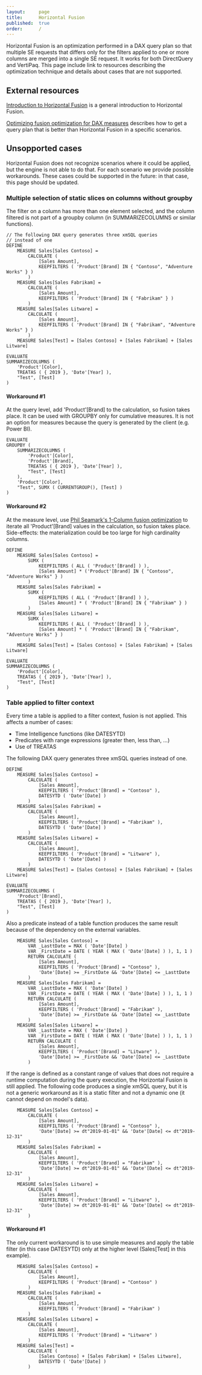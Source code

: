 ```yaml
---
layout:     page
title:      Horizontal Fusion
published:  true
order:      /
---
```


Horizontal Fusion is an optimization performed in a DAX query plan so that multiple SE requests that differs only for the filters applied to one or more columns are merged into a single SE request. It works for both DirectQuery and VertiPaq. This page include link to resources describing the optimization technique and details about cases that are not supported.

## External resources
[Introduction to Horizontal Fusion](https://www.sqlbi.com/articles/introducing-horizontal-fusion-in-dax/) is a general introduction to Horizontal Fusion.

[Optimizing fusion optimization for DAX measures](https://www.sqlbi.com/articles/optimizing-fusion-optimization-for-dax-measures/) describes how to get a query plan that is better than Horizontal Fusion in a specific scenarios.

## Unsopported cases
Horizontal Fusion does not recognize scenarios where it could be applied, but the engine is not able to do that. For each scenario we provide possible workarounds. These cases could be supported in the future: in that case, this page should be updated.

### Multiple selection of static slices on columns without groupby
The filter on a column has more than one element selected, and the column filtered is not part of a groupby column (in SUMMARIZECOLUMNS or similar functions).

```
// The following DAX query generates three xmSQL queries 
// instead of one
DEFINE
    MEASURE Sales[Sales Contoso] =
        CALCULATE (
            [Sales Amount],
            KEEPFILTERS ( 'Product'[Brand] IN { "Contoso", "Adventure Works" } )
        )
    MEASURE Sales[Sales Fabrikam] =
        CALCULATE (
            [Sales Amount],
            KEEPFILTERS ( 'Product'[Brand] IN { "Fabrikam" } )
        )
    MEASURE Sales[Sales Litware] =
        CALCULATE (
            [Sales Amount],
            KEEPFILTERS ( 'Product'[Brand] IN { "Fabrikam", "Adventure Works" } )
        )
    MEASURE Sales[Test] = [Sales Contoso] + [Sales Fabrikam] + [Sales Litware]
    
EVALUATE
SUMMARIZECOLUMNS (
    'Product'[Color],
    TREATAS ( { 2019 }, 'Date'[Year] ),
    "Test", [Test]
)
```

#### Workaround #1
At the query level, add 'Product'[Brand] to the calculation, so fusion takes place. It can be used with GROUPBY only for cumulative measures. It is not an option for measures because the query is generated by the client (e.g. Power BI).
```
EVALUATE
GROUPBY ( 
    SUMMARIZECOLUMNS (
        'Product'[Color],
        'Product'[Brand],
        TREATAS ( { 2019 }, 'Date'[Year] ),
        "Test", [Test]
    ),
    'Product'[Color],
    "Test", SUMX ( CURRENTGROUP(), [Test] )
)
```

#### Workaround #2
At the measure level, use [Phil Seamark's 1-Column fusion optimization](https://dax.tips/2020/06/12/dax-1-column-fusion/) to iterate all 'Product'[Brand] values in the calculation, so fusion takes place. Side-effects: the materialization could be too large for high cardinality columns.
```
DEFINE
    MEASURE Sales[Sales Contoso] =
        SUMX (
            KEEPFILTERS ( ALL ( 'Product'[Brand] ) ),
            [Sales Amount] * ('Product'[Brand] IN { "Contoso", "Adventure Works" } )
        )
    MEASURE Sales[Sales Fabrikam] =
        SUMX (
            KEEPFILTERS ( ALL ( 'Product'[Brand] ) ),
            [Sales Amount] * ( 'Product'[Brand] IN { "Fabrikam" } )
        )
    MEASURE Sales[Sales Litware] =
        SUMX (
            KEEPFILTERS ( ALL ( 'Product'[Brand] ) ),
            [Sales Amount] * ( 'Product'[Brand] IN { "Fabrikam", "Adventure Works" } )
        )
    MEASURE Sales[Test] = [Sales Contoso] + [Sales Fabrikam] + [Sales Litware]
    
EVALUATE
SUMMARIZECOLUMNS (
    'Product'[Color],
    TREATAS ( { 2019 }, 'Date'[Year] ),
    "Test", [Test]
)
```

### Table applied to filter context
Every time a table is applied to a filter context, fusion is not applied. This affects a number of cases:
- Time Intelligence functions (like DATESYTD)
- Predicates with range expressions (greater then, less than, ...)
- Use of TREATAS

The following DAX query generates three xmSQL queries instead of one.
```
DEFINE
    MEASURE Sales[Sales Contoso] =
        CALCULATE (
            [Sales Amount],
            KEEPFILTERS ( 'Product'[Brand] = "Contoso" ),
            DATESYTD ( 'Date'[Date] )
        )
    MEASURE Sales[Sales Fabrikam] =
        CALCULATE (
            [Sales Amount],
            KEEPFILTERS ( 'Product'[Brand] = "Fabrikam" ),
            DATESYTD ( 'Date'[Date] )
        )
    MEASURE Sales[Sales Litware] =
        CALCULATE (
            [Sales Amount],
            KEEPFILTERS ( 'Product'[Brand] = "Litware" ),
            DATESYTD ( 'Date'[Date] )
        )
    MEASURE Sales[Test] = [Sales Contoso] + [Sales Fabrikam] + [Sales Litware]

EVALUATE
SUMMARIZECOLUMNS (
    'Product'[Brand],
    TREATAS ( { 2019 }, 'Date'[Year] ),
    "Test", [Test]
)
```

Also a predicate instead of a table function produces the same result because of the dependency on the external variables.
```
    MEASURE Sales[Sales Contoso] =
        VAR _LasttDate = MAX ( 'Date'[Date] )
        VAR _FirstDate = DATE ( YEAR ( MAX ( 'Date'[Date] ) ), 1, 1 )
        RETURN CALCULATE (
            [Sales Amount],
            KEEPFILTERS ( 'Product'[Brand] = "Contoso" ),
            'Date'[Date] >= _FirstDate && 'Date'[Date] <= _LasttDate
        )
    MEASURE Sales[Sales Fabrikam] =
        VAR _LasttDate = MAX ( 'Date'[Date] )
        VAR _FirstDate = DATE ( YEAR ( MAX ( 'Date'[Date] ) ), 1, 1 )
        RETURN CALCULATE (
            [Sales Amount],
            KEEPFILTERS ( 'Product'[Brand] = "Fabrikam" ),
            'Date'[Date] >= _FirstDate && 'Date'[Date] <= _LasttDate
        )
    MEASURE Sales[Sales Litware] =
        VAR _LasttDate = MAX ( 'Date'[Date] )
        VAR _FirstDate = DATE ( YEAR ( MAX ( 'Date'[Date] ) ), 1, 1 )
        RETURN CALCULATE (
            [Sales Amount],
            KEEPFILTERS ( 'Product'[Brand] = "Litware" ),
            'Date'[Date] >= _FirstDate && 'Date'[Date] <= _LasttDate
        )
```

If the range is defined as a constant range of values that does not require a runtime computation during the query execution, the Horizontal Fusion is still applied. The following code produces a single xmSQL query, but it is not a generic workaround as it is a static filter and not a dynamic one (it cannot depend on model's data).
```
    MEASURE Sales[Sales Contoso] =
        CALCULATE (
            [Sales Amount],
            KEEPFILTERS ( 'Product'[Brand] = "Contoso" ),
            'Date'[Date] >= dt"2019-01-01" && 'Date'[Date] <= dt"2019-12-31"
        )
    MEASURE Sales[Sales Fabrikam] =
        CALCULATE (
            [Sales Amount],
            KEEPFILTERS ( 'Product'[Brand] = "Fabrikam" ),
            'Date'[Date] >= dt"2019-01-01" && 'Date'[Date] <= dt"2019-12-31"
        )
    MEASURE Sales[Sales Litware] =
        CALCULATE (
            [Sales Amount],
            KEEPFILTERS ( 'Product'[Brand] = "Litware" ),
            'Date'[Date] >= dt"2019-01-01" && 'Date'[Date] <= dt"2019-12-31"
        )
```

#### Workaround #1
The only current workaround is to use simple measures and apply the table filter (in this case DATESYTD) only at the higher level (Sales[Test] in this example).
```
    MEASURE Sales[Sales Contoso] =
        CALCULATE (
            [Sales Amount],
            KEEPFILTERS ( 'Product'[Brand] = "Contoso" )
        )
    MEASURE Sales[Sales Fabrikam] =
        CALCULATE (
            [Sales Amount],
            KEEPFILTERS ( 'Product'[Brand] = "Fabrikam" )
        )
    MEASURE Sales[Sales Litware] =
        CALCULATE (
            [Sales Amount],
            KEEPFILTERS ( 'Product'[Brand] = "Litware" )
        )
    MEASURE Sales[Test] = 
        CALCULATE (
            [Sales Contoso] + [Sales Fabrikam] + [Sales Litware],
            DATESYTD ( 'Date'[Date] )
   	    )
```